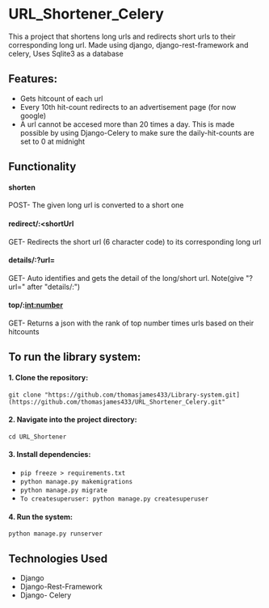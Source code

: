 # URL_Shortener_Celery
This a project that shortens long urls and redirects short urls to their corresponding long url. Made using django, django-rest-framework and celery, Uses Sqlite3 as a database

## Features:
- Gets hitcount of each url
- Every 10th hit-count redirects to an advertisement page (for now google)
- A url cannot be accesed more than 20 times a day. This is made possible by using Django-Celery to make sure the daily-hit-counts are set to 0 at midnight


## Functionality

#### shorten
 POST- The given long url is converted to a short one

#### redirect/:<shortUrl
  GET- Redirects the short url (6 character code) to its corresponding long url

#### details/:?url= <enter the url>
  GET- Auto identifies and gets the detail of the long/short url. Note(give "?url=" after "details/:")

#### top/:<int:number>
  GET- Returns a json with the rank of top number times urls based on their hitcounts


## To run the library system:

#### 1. Clone the repository:
   `git clone "https://github.com/thomasjames433/Library-system.git](https://github.com/thomasjames433/URL_Shortener_Celery.git"`
#### 2. Navigate into the project directory:
   `cd URL_Shortener`
#### 3. Install dependencies:
   - `pip freeze > requirements.txt`
   - `python manage.py makemigrations`
   - `python manage.py migrate`  
   - `To createsuperuser: python manage.py createsuperuser`
#### 4. Run the system:
   `python manage.py runserver`

## Technologies Used
- Django
- Django-Rest-Framework
- Django- Celery


